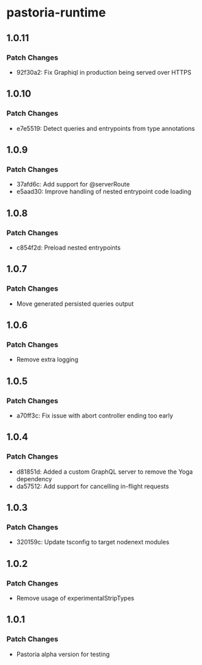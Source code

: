 # pastoria-runtime

## 1.0.11

### Patch Changes

- 92f30a2: Fix Graphiql in production being served over HTTPS

## 1.0.10

### Patch Changes

- e7e5519: Detect queries and entrypoints from type annotations

## 1.0.9

### Patch Changes

- 37afd6c: Add support for @serverRoute
- e5aad30: Improve handling of nested entrypoint code loading

## 1.0.8

### Patch Changes

- c854f2d: Preload nested entrypoints

## 1.0.7

### Patch Changes

- Move generated persisted queries output

## 1.0.6

### Patch Changes

- Remove extra logging

## 1.0.5

### Patch Changes

- a70ff3c: Fix issue with abort controller ending too early

## 1.0.4

### Patch Changes

- d81851d: Added a custom GraphQL server to remove the Yoga dependency
- da57512: Add support for cancelling in-flight requests

## 1.0.3

### Patch Changes

- 320159c: Update tsconfig to target nodenext modules

## 1.0.2

### Patch Changes

- Remove usage of experimentalStripTypes

## 1.0.1

### Patch Changes

- Pastoria alpha version for testing
